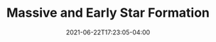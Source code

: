 ---
title: "Massive and Early Star Formation"
date: 2021-06-22T17:23:05-04:00
draft: true
lecture_num: 2
---